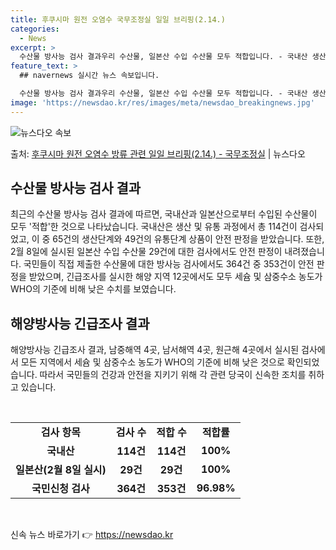 ```yaml
---
title: 후쿠시마 원전 오염수 국무조정실 일일 브리핑(2.14.)
categories:
  - News
excerpt: >
  수산물 방사능 검사 결과우리 수산물, 일본산 수입 수산물 모두 적합입니다. - 국내산 생산단계 65건, 유통…
feature_text: >
  ## navernews 실시간 뉴스 속보입니다.

  수산물 방사능 검사 결과우리 수산물, 일본산 수입 수산물 모두 적합입니다. - 국내산 생산단계 65건, 유통…
image: 'https://newsdao.kr/res/images/meta/newsdao_breakingnews.jpg'
---
```


![뉴스다오 속보](https://newsdao.kr/res/images/meta/newsdao_breakingnews.jpg)

<p>출처: <a href="https://newsdao.kr/3154" rel="dofollow">후쿠시마 원전 오염수 방류 관련 일일 브리핑(2.14.) - 국무조정실</a> | 뉴스다오</p>

<h2 data-ke-size="size26">수산물 방사능 검사 결과</h2>
<p data-ke-size="size16">최근의 수산물 방사능 검사 결과에 따르면, 국내산과 일본산으로부터 수입된 수산물이 모두 '적합'한 것으로 나타났습니다. 국내산은 생산 및 유통 과정에서 총 114건이 검사되었고, 이 중 65건의 생산단계와 49건의 유통단계 상품이 안전 판정을 받았습니다. 또한, 2월 8일에 실시된 일본산 수입 수산물 29건에 대한 검사에서도 안전 판정이 내려졌습니다. 국민들이 직접 제출한 수산물에 대한 방사능 검사에서도 364건 중 353건이 안전 판정을 받았으며, 긴급조사를 실시한 해양 지역 12곳에서도 모두 세슘 및 삼중수소 농도가 WHO의 기준에 비해 낮은 수치를 보였습니다.</p>

<h2 data-ke-size="size26">해양방사능 긴급조사 결과</h2>
<p data-ke-size="size16">해양방사능 긴급조사 결과, 남중해역 4곳, 남서해역 4곳, 원근해 4곳에서 실시된 검사에서 모든 지역에서 세슘 및 삼중수소 농도가 WHO의 기준에 비해 낮은 것으로 확인되었습니다. 따라서 국민들의 건강과 안전을 지키기 위해 각 관련 당국이 신속한 조치를 취하고 있습니다.</p>

<p data-ke-size="size16">&nbsp;</p>

<table>
	<tbody>
		<tr>
			<td style="text-align: center; height: 17px;"><b>검사 항목</b></td>
			<td style="text-align: center; height: 17px;"><b>검사 수</b></td>
			<td style="text-align: center; height: 17px;"><b>적합 수</b></td>
			<td style="text-align: center; height: 17px;"><b>적합률</b></td>
		</tr>
		<tr>
			<td style="text-align: center; height: 17px;"><b>국내산</b></td>
			<td style="text-align: center; height: 17px;"><b>114건</b></td>
			<td style="text-align: center; height: 17px;"><b>114건</b></td>
			<td style="text-align: center; height: 17px;"><b>100%</b></td>
		</tr>
		<tr>
			<td style="text-align: center; height: 17px;"><b>일본산(2월 8일 실시)</b></td>
			<td style="text-align: center; height: 17px;"><b>29건</b></td>
			<td style="text-align: center; height: 17px;"><b>29건</b></td>
			<td style="text-align: center; height: 17px;"><b>100%</b></td>
		</tr>
		<tr>
			<td style="text-align: center; height: 17px;"><b>국민신청 검사</b></td>
			<td style="text-align: center; height: 17px;"><b>364건</b></td>
			<td style="text-align: center; height: 17px;"><b>353건</b></td>
			<td style="text-align: center; height: 17px;"><b>96.98%</b></td>
		</tr>
	</tbody>
</table>
<p data-ke-size="size16">&nbsp;</p> 

신속 뉴스 바로가기 👉 <a href="https://newsdao.kr" rel="dofollow">https://newsdao.kr</a>


